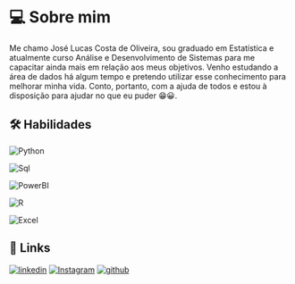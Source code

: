 # 💻 Sobre mim
 Me chamo José Lucas Costa de Oliveira, sou graduado em Estatística e atualmente curso Análise e Desenvolvimento de Sistemas para me capacitar ainda mais em relação aos meus objetivos. Venho estudando a área de dados há algum tempo e pretendo utilizar esse conhecimento para melhorar minha vida. Conto, portanto, com a ajuda de todos e estou à disposição para ajudar no que eu puder 😁😀.
 


## 🛠 Habilidades
 ![Python](https://img.shields.io/badge/Python-000?style=for-the-badge&logo=Python)

 ![Sql](https://img.shields.io/badge/Sql-000?style=for-the-badge&logo=Sql)

![PowerBI](https://img.shields.io/badge/PowerBI-000?style=for-the-badge&logo=PowerBI)

![R](https://img.shields.io/badge/R-000?style=for-the-badge&logo=R) 

![Excel](https://img.shields.io/badge/Excel-000?style=for-the-badge&logo=Excel)
## 🔗 Links

[![linkedin](https://img.shields.io/badge/linkedin-0A66C2?style=for-the-badge&logo=linkedin&logoColor=white)](https://www.linkedin.com/in/josé-lucas-costa-de-oliveira/)
[![Instagram](https://img.shields.io/badge/Instagram-1DA1F2?style=for-the-badge&logo=Instagram&logoColor=)](https://www.instagram.com/oliver_lucaz/)
[![github](https://img.shields.io/badge/Github-000000?style=for-the-badge&logo=github&logoColor=white)](https://www.instagram.com/oliver_lucaz/)

